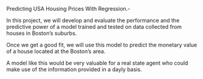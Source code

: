 Predicting USA Housing Prices With Regression.-

In this project, we will develop and evaluate the performance and the
predictive power of a model trained and tested on data collected from houses
in Boston’s suburbs.

Once we get a good fit, we will use this model to predict the monetary value of a
house located at the Boston’s area.

A model like this would be very valuable for a real state agent who could make
use of the information provided in a dayly basis.
